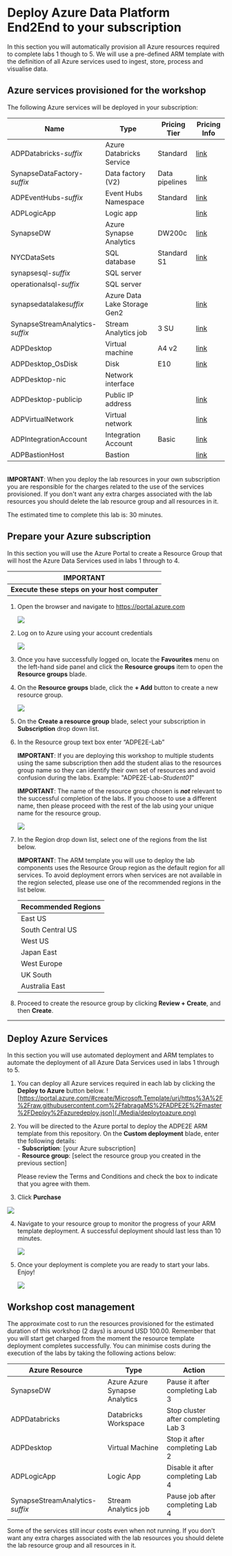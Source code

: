 # Deploy Azure Data Platform End2End to your subscription

In this section you will automatically provision all Azure resources required to complete labs 1 though to 5. We will use a pre-defined ARM template with the definition of all Azure services used to ingest, store, process and visualise data. 

## Azure services provisioned for the workshop

The following Azure services will be deployed in your subscription:

Name                        | Type | Pricing Tier | Pricing Info |
----------------------------|------|--------------|--------------|
ADPDatabricks-*suffix*      | Azure Databricks Service | Standard | [link](https://azure.microsoft.com/en-us/pricing/details/databricks/)
SynapseDataFactory-*suffix*	    | Data factory (V2) | Data pipelines | [link](https://azure.microsoft.com/en-us/pricing/details/data-factory/)
ADPEventHubs-*suffix*       | Event Hubs Namespace | Standard | [link](https://azure.microsoft.com/en-us/pricing/details/event-hubs/)
ADPLogicApp	                | Logic app | | [link](https://azure.microsoft.com/en-au/pricing/details/logic-apps/)
SynapseDW                   | Azure Synapse Analytics | DW200c | [link](https://azure.microsoft.com/en-us/pricing/details/synapse-analytics/gen2/)
NYCDataSets                   | SQL database | Standard S1 | [link](https://azure.microsoft.com/en-au/pricing/details/sql-database/single/)
synapsesql-*suffix*| SQL server || 
operationalsql-*suffix*| SQL server || 
synapsedatalake*suffix*	        | Azure Data Lake Storage Gen2 || [link](https://azure.microsoft.com/en-us/pricing/details/storage/data-lake/)
SynapseStreamAnalytics-*suffix*	| Stream Analytics job | 3 SU | [link](https://azure.microsoft.com/en-us/pricing/details/stream-analytics/)
ADPDesktop	                | Virtual machine | A4 v2 | [link](https://azure.microsoft.com/en-us/pricing/details/virtual-machines/windows/)
ADPDesktop_OsDisk	        | Disk | E10 | [link](https://azure.microsoft.com/en-us/pricing/details/managed-disks/)
ADPDesktop-nic	            | Network interface ||
ADPDesktop-publicip	        | Public IP address || [link](https://azure.microsoft.com/en-us/pricing/details/ip-addresses/)
ADPVirtualNetwork	        | Virtual network || [link](https://azure.microsoft.com/en-us/pricing/details/virtual-network/)
ADPIntegrationAccount       | Integration Account | Basic | [link](https://azure.microsoft.com/en-au/pricing/details/logic-apps/)
ADPBastionHost              | Bastion | | [link](https://azure.microsoft.com/en-au/pricing/details/azure-bastion/)


 <br>**IMPORTANT**: When you deploy the lab resources in your own subscription you are responsible for the charges related to the use of the services provisioned. If you don't want any extra charges associated with the lab resources you should delete the lab resource group and all resources in it.

The estimated time to complete this lab is: 30 minutes.

## Prepare your Azure subscription
In this section you will use the Azure Portal to create a Resource Group that will host the Azure Data Services used in labs 1 through to 4.

**IMPORTANT**|
-------------|
**Execute these steps on your host computer**|

1.	Open the browser and navigate to <https://portal.azure.com>

    ![](./Media/Lab0-Image01.png)

2.	Log on to Azure using your account credentials

    ![](./Media/Lab0-Image02.png)

3.	Once you have successfully logged on, locate the **Favourites** menu on the left-hand side panel and click the **Resource groups** item to open the **Resource groups** blade.

4.	On the **Resource groups** blade, click the **+ Add** button to create a new resource group.

    ![](./Media/Lab0-Image03.png)

5.	On the **Create a resource group** blade, select your subscription in **Subscription** drop down list.

6.	In the Resource group text box enter “ADPE2E-Lab”

    **IMPORTANT**: If you are deploying this workshop to multiple students using the same subscription then add the student alias to the resources group name so they can identify their own set of resources and avoid confusion during the labs. Example: "ADPE2E-Lab-*Student01*"

    **IMPORTANT**: The name of the resource group chosen is ***not*** relevant to the successful completion of the labs. If you choose to use a different name, then please proceed with the rest of the lab using your unique name for the resource group.

    ![](./Media/Lab0-Image04.png)

8.	In the Region drop down list, select one of the regions from the list below.

    **IMPORTANT**: The ARM template you will use to deploy the lab components uses the Resource Group region as the default region for all services. To avoid deployment errors when services are not available in the region selected, please use one of the recommended regions in the list below.

    Recommended Regions|
    -------------------|
    East US|
    South Central US|
    West US|
    Japan East|
    West Europe|
    UK South|
    Australia East|

9.	Proceed to create the resource group by clicking **Review + Create**, and then **Create**.

--------------------------------------
## Deploy Azure Services
In this section you will use automated deployment and ARM templates to automate the deployment of all Azure Data Services used in labs 1 through to 5.

1. You can deploy all Azure services required in each lab by clicking the **Deploy to Azure** button below. 
    ![https://portal.azure.com/#create/Microsoft.Template/uri/https%3A%2F%2Fraw.githubusercontent.com%2FfabragaMS%2FADPE2E%2Fmaster%2FDeploy%2Fazuredeploy.json](./Media/deploytoazure.png)

2. You will be directed to the Azure portal to deploy the ADPE2E ARM template from this repository. On the **Custom deployment** blade, enter the following details:
    <br>- **Subscription**: [your Azure subscription]
    <br>- **Resource group**: [select the resource group you created in the previous section]

    Please review the Terms and Conditions and check the box to indicate that you agree with them.

3. Click **Purchase**

![](./Media/Lab0-Image10.png)

4. Navigate to your resource group to monitor the progress of your ARM template deployment. A successful deployment should last less than 10 minutes.

    ![](./Media/Lab0-Image11.png)

5. Once your deployment is complete you are ready to start your labs. Enjoy!

    ![](./Media/Lab0-Image09.png)

## Workshop cost management

The approximate cost to run the resources provisioned for the estimated duration of this workshop (2 days) is around USD 100.00. Remember that you will start get charged from the moment the resource template deployment completes successfully. You can minimise costs during the execution of the labs by taking the following actions below:

Azure Resource | Type | Action |
---------------|------|--------|
SynapseDW      | Azure Azure Synapse Analytics | Pause it after completing Lab 3|
ADPDatabricks | Databricks Workspace | Stop cluster after completing Lab 3
ADPDesktop | Virtual Machine | Stop it after completing Lab 2
ADPLogicApp | Logic App | Disable it after completing Lab 4
SynapseStreamAnalytics-*suffix* | Stream Analytics job | Pause job after completing Lab 4

Some of the services still incur costs even when not running. If you don't want any extra charges associated with the lab resources you should delete the lab resource group and all resources in it.
